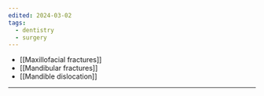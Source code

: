 ```yaml
---
edited: 2024-03-02
tags:
  - dentistry
  - surgery
---
```

- [[Maxillofacial fractures]] 
- [[Mandibular fractures]] 
- [[Mandible dislocation]] 

---
